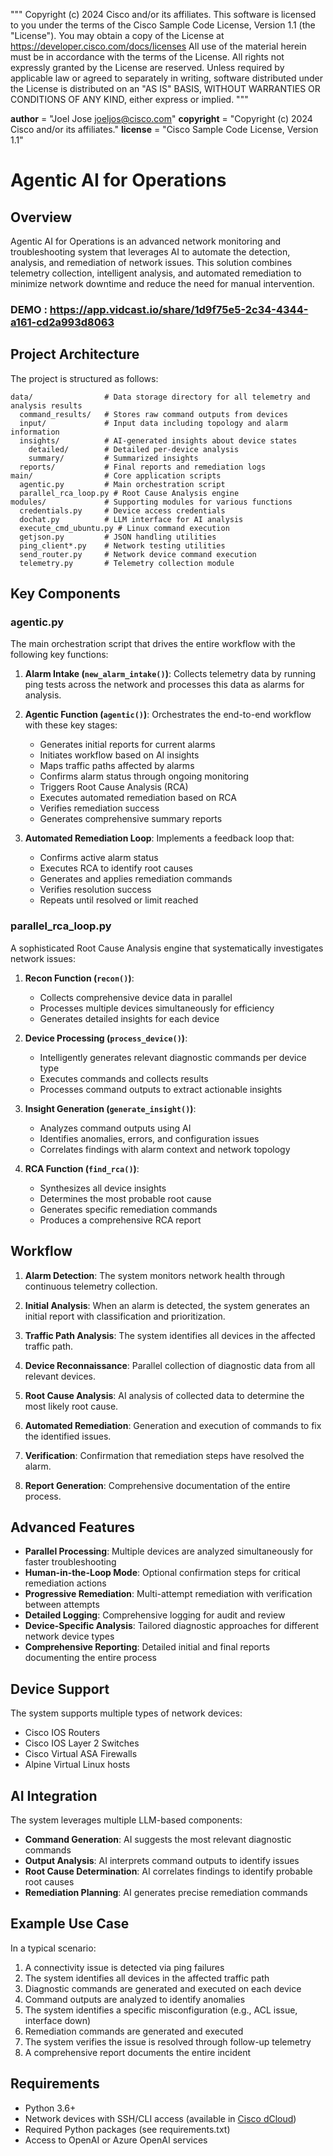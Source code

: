 """
Copyright (c) 2024 Cisco and/or its affiliates.
This software is licensed to you under the terms of the Cisco Sample
Code License, Version 1.1 (the "License"). You may obtain a copy of the
License at
https://developer.cisco.com/docs/licenses
All use of the material herein must be in accordance with the terms of
the License. All rights not expressly granted by the License are
reserved. Unless required by applicable law or agreed to separately in
writing, software distributed under the License is distributed on an "AS
IS" BASIS, WITHOUT WARRANTIES OR CONDITIONS OF ANY KIND, either express
or implied.
"""

__author__ = "Joel Jose <joeljos@cisco.com>"
__copyright__ = "Copyright (c) 2024 Cisco and/or its affiliates."
__license__ = "Cisco Sample Code License, Version 1.1"



# Agentic AI for Operations

## Overview

Agentic AI for Operations is an advanced network monitoring and troubleshooting system that leverages AI to automate the detection, analysis, and remediation of network issues. This solution combines telemetry collection, intelligent analysis, and automated remediation to minimize network downtime and reduce the need for manual intervention.

### DEMO : https://app.vidcast.io/share/1d9f75e5-2c34-4344-a161-cd2a993d8063

## Project Architecture

The project is structured as follows:

```
data/                # Data storage directory for all telemetry and analysis results
  command_results/   # Stores raw command outputs from devices
  input/             # Input data including topology and alarm information
  insights/          # AI-generated insights about device states
    detailed/        # Detailed per-device analysis
    summary/         # Summarized insights
  reports/           # Final reports and remediation logs
main/                # Core application scripts
  agentic.py         # Main orchestration script
  parallel_rca_loop.py # Root Cause Analysis engine
modules/             # Supporting modules for various functions
  credentials.py     # Device access credentials
  dochat.py          # LLM interface for AI analysis
  execute_cmd_ubuntu.py # Linux command execution
  getjson.py         # JSON handling utilities
  ping_client*.py    # Network testing utilities
  send_router.py     # Network device command execution
  telemetry.py       # Telemetry collection module
```

## Key Components

### agentic.py

The main orchestration script that drives the entire workflow with the following key functions:

1. **Alarm Intake (`new_alarm_intake()`)**: Collects telemetry data by running ping tests across the network and processes this data as alarms for analysis.

2. **Agentic Function (`agentic()`)**: Orchestrates the end-to-end workflow with these key stages:
   - Generates initial reports for current alarms
   - Initiates workflow based on AI insights
   - Maps traffic paths affected by alarms
   - Confirms alarm status through ongoing monitoring
   - Triggers Root Cause Analysis (RCA)
   - Executes automated remediation based on RCA
   - Verifies remediation success
   - Generates comprehensive summary reports

3. **Automated Remediation Loop**: Implements a feedback loop that:
   - Confirms active alarm status
   - Executes RCA to identify root causes
   - Generates and applies remediation commands
   - Verifies resolution success
   - Repeats until resolved or limit reached

### parallel_rca_loop.py

A sophisticated Root Cause Analysis engine that systematically investigates network issues:

1. **Recon Function (`recon()`)**: 
   - Collects comprehensive device data in parallel
   - Processes multiple devices simultaneously for efficiency
   - Generates detailed insights for each device

2. **Device Processing (`process_device()`)**: 
   - Intelligently generates relevant diagnostic commands per device type
   - Executes commands and collects results
   - Processes command outputs to extract actionable insights

3. **Insight Generation (`generate_insight()`)**: 
   - Analyzes command outputs using AI
   - Identifies anomalies, errors, and configuration issues
   - Correlates findings with alarm context and network topology

4. **RCA Function (`find_rca()`)**: 
   - Synthesizes all device insights
   - Determines the most probable root cause
   - Generates specific remediation commands
   - Produces a comprehensive RCA report

## Workflow

1. **Alarm Detection**: The system monitors network health through continuous telemetry collection.

2. **Initial Analysis**: When an alarm is detected, the system generates an initial report with classification and prioritization.

3. **Traffic Path Analysis**: The system identifies all devices in the affected traffic path.

4. **Device Reconnaissance**: Parallel collection of diagnostic data from all relevant devices.

5. **Root Cause Analysis**: AI analysis of collected data to determine the most likely root cause.

6. **Automated Remediation**: Generation and execution of commands to fix the identified issues.

7. **Verification**: Confirmation that remediation steps have resolved the alarm.

8. **Report Generation**: Comprehensive documentation of the entire process.

## Advanced Features

- **Parallel Processing**: Multiple devices are analyzed simultaneously for faster troubleshooting
- **Human-in-the-Loop Mode**: Optional confirmation steps for critical remediation actions
- **Progressive Remediation**: Multi-attempt remediation with verification between attempts
- **Detailed Logging**: Comprehensive logging for audit and review
- **Device-Specific Analysis**: Tailored diagnostic approaches for different network device types
- **Comprehensive Reporting**: Detailed initial and final reports documenting the entire process

## Device Support

The system supports multiple types of network devices:
- Cisco IOS Routers
- Cisco IOS Layer 2 Switches
- Cisco Virtual ASA Firewalls
- Alpine Virtual Linux hosts

## AI Integration

The system leverages multiple LLM-based components:
- **Command Generation**: AI suggests the most relevant diagnostic commands
- **Output Analysis**: AI interprets command outputs to identify issues
- **Root Cause Determination**: AI correlates findings to identify probable root causes
- **Remediation Planning**: AI generates precise remediation commands

## Example Use Case

In a typical scenario:
1. A connectivity issue is detected via ping failures
2. The system identifies all devices in the affected traffic path
3. Diagnostic commands are generated and executed on each device
4. Command outputs are analyzed to identify anomalies
5. The system identifies a specific misconfiguration (e.g., ACL issue, interface down)
6. Remediation commands are generated and executed
7. The system verifies the issue is resolved through follow-up telemetry
8. A comprehensive report documents the entire incident

## Requirements

- Python 3.6+
- Network devices with SSH/CLI access (available in [Cisco dCloud](https://dcloud2-sng.cisco.com/content/demo/512093?returnPathTitleKey=content-view))
- Required Python packages (see requirements.txt)
- Access to OpenAI or Azure OpenAI services
